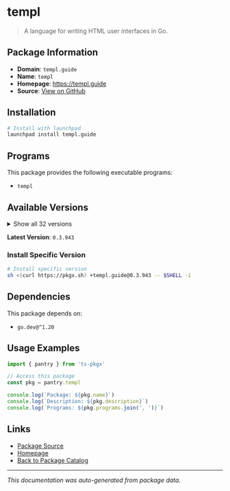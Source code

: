 # templ

> A language for writing HTML user interfaces in Go.

## Package Information

- **Domain**: `templ.guide`
- **Name**: `templ`
- **Homepage**: https://templ.guide
- **Source**: [View on GitHub](https://github.com/pkgxdev/pantry/tree/main/projects/templ.guide/package.yml)

## Installation

```bash
# Install with launchpad
launchpad install templ.guide
```

## Programs

This package provides the following executable programs:

- `templ`

## Available Versions

<details>
<summary>Show all 32 versions</summary>

- `0.3.943`, `0.3.937`, `0.3.924`, `0.3.920`, `0.3.906`
- `0.3.898`, `0.3.894`, `0.3.887`, `0.3.865`, `0.3.857`
- `0.3.856`, `0.3.850`, `0.3.833`, `0.3.819`, `0.2.793`
- `0.2.778`, `0.2.771`, `0.2.747`, `0.2.742`, `0.2.731`
- `0.2.707`, `0.2.697`, `0.2.680`, `0.2.663`, `0.2.648`
- `0.2.646`, `0.2.639`, `0.2.598`, `0.2.543`, `0.2.513`
- `0.2.501`, `0.2.476`

</details>

**Latest Version**: `0.3.943`

### Install Specific Version

```bash
# Install specific version
sh <(curl https://pkgx.sh) +templ.guide@0.3.943 -- $SHELL -i
```

## Dependencies

This package depends on:

- `go.dev@^1.20`

## Usage Examples

```typescript
import { pantry } from 'ts-pkgx'

// Access this package
const pkg = pantry.templ

console.log(`Package: ${pkg.name}`)
console.log(`Description: ${pkg.description}`)
console.log(`Programs: ${pkg.programs.join(', ')}`)
```

## Links

- [Package Source](https://github.com/pkgxdev/pantry/tree/main/projects/templ.guide/package.yml)
- [Homepage](https://templ.guide)
- [Back to Package Catalog](../../package-catalog.md)

---

*This documentation was auto-generated from package data.*
